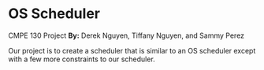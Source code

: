 # OS Scheduler

CMPE 130 Project
**By:** Derek Nguyen, Tiffany Nguyen, and Sammy Perez

Our project is to create a scheduler that is similar to an OS scheduler except with a few more constraints to our scheduler.
